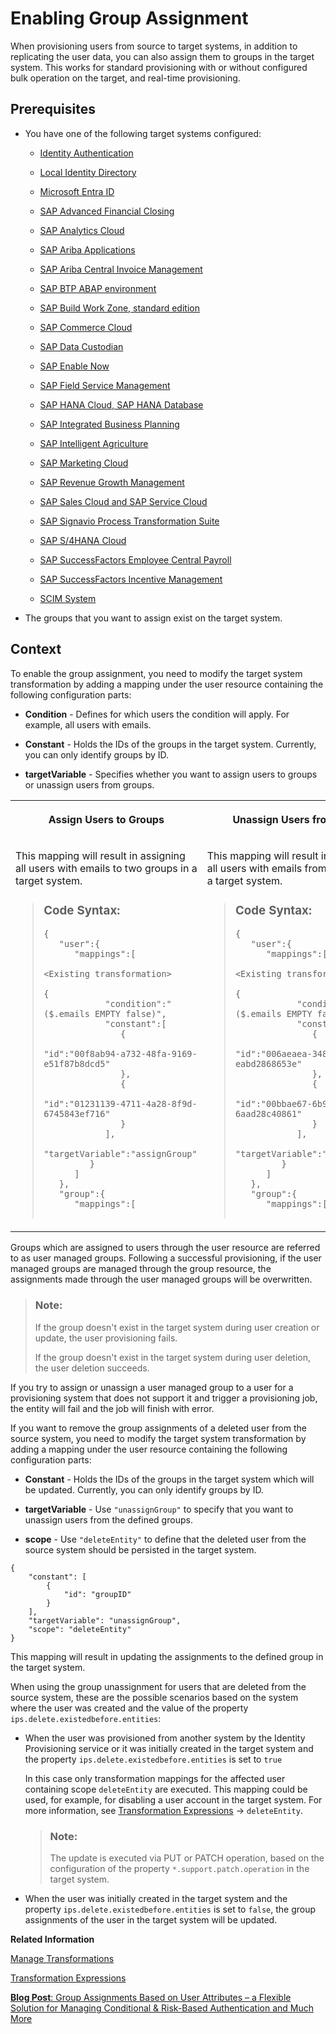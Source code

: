<!-- loio0d80033336474468bb64ef8aeb7e3dd8 -->

# Enabling Group Assignment

When provisioning users from source to target systems, in addition to replicating the user data, you can also assign them to groups in the target system. This works for standard provisioning with or without configured bulk operation on the target, and real-time provisioning.



<a name="loio0d80033336474468bb64ef8aeb7e3dd8__section_snd_mn5_fwb"/>

## Prerequisites

-   You have one of the following target systems configured:

    -   [Identity Authentication](../identity-authentication-f217bd3.md)

    -   [Local Identity Directory](../local-identity-directory-59557ae.md)

    -   [Microsoft Entra ID](../microsoft-entra-id-3d287fa.md)

    -   [SAP Advanced Financial Closing](../sap-advanced-financial-closing-beeeebf.md)

    -   [SAP Analytics Cloud](../sap-analytics-cloud-ea6a89d.md)

    -   [SAP Ariba Applications](../sap-ariba-applications-47c8903.md)

    -   [SAP Ariba Central Invoice Management](../sap-ariba-central-invoice-management-ea2147d.md)

    -   [SAP BTP ABAP environment](../sap-btp-abap-environment-e763123.md)

    -   [SAP Build Work Zone, standard edition](../sap-build-work-zone-standard-edition-8d6586f.md)

    -   [SAP Commerce Cloud](../sap-commerce-cloud-21ec330.md)

    -   [SAP Data Custodian](../sap-data-custodian-cf23000.md)

    -   [SAP Enable Now](../sap-enable-now-e77702a.md)

    -   [SAP Field Service Management](../sap-field-service-management-570b984.md)

    -   [SAP HANA Cloud, SAP HANA Database](../sap-hana-cloud-sap-hana-database-7e2b54e.md)

    -   [SAP Integrated Business Planning](../sap-integrated-business-planning-5864dc2.md)

    -   [SAP Intelligent Agriculture](../sap-intelligent-agriculture-f29ee52.md)

    -   [SAP Marketing Cloud](../sap-marketing-cloud-40fef47.md)

    -   [SAP Revenue Growth Management](../sap-revenue-growth-management-85ea2ea.md)

    -   [SAP Sales Cloud and SAP Service Cloud](../sap-sales-cloud-and-sap-service-cloud-1a974bc.md)

    -   [SAP Signavio Process Transformation Suite](../sap-signavio-process-transformation-suite-b28002c.md)

    -   [SAP S/4HANA Cloud](../sap-s-4hana-cloud-40940b8.md)

    -   [SAP SuccessFactors Employee Central Payroll](../sap-successfactors-employee-central-payroll-03b4097.md)

    -   [SAP SuccessFactors Incentive Management](../sap-successfactors-incentive-management-7865ccc.md)

    -   [SCIM System](../scim-system-0427892.md)


-   The groups that you want to assign exist on the target system.




<a name="loio0d80033336474468bb64ef8aeb7e3dd8__section_mwx_mn5_fwb"/>

## Context

To enable the group assignment, you need to modify the target system transformation by adding a mapping under the user resource containing the following configuration parts:

-   **Condition** - Defines for which users the condition will apply. For example, all users with emails.

-   **Constant** - Holds the IDs of the groups in the target system. Currently, you can only identify groups by ID.

-   **targetVariable** - Specifies whether you want to assign users to groups or unassign users from groups.



<table>
<tr>
<th valign="top">

Assign Users to Groups

</th>
<th valign="top">

Unassign Users from Groups

</th>
</tr>
<tr>
<td valign="top">

This mapping will result in assigning all users with emails to two groups in a target system.

> ### Code Syntax:  
> ```
> {
>    "user":{
>       "mappings":[
>          
> <Existing transformation>
> 
> {
>             "condition":"($.emails EMPTY false)",
>             "constant":[
>                {
>                   "id":"00f8ab94-a732-48fa-9169-e51f87b8dcd5"
>                },
>                {
>                   "id":"01231139-4711-4a28-8f9d-6745843ef716"
>                }
>             ],
>             "targetVariable":"assignGroup"
>          }
>       ]
>    },
>    "group":{
>       "mappings":[
>          
> 
> ```



</td>
<td valign="top">

This mapping will result in unassigning all users with emails from two groups in a target system.

> ### Code Syntax:  
> ```
> {
>    "user":{
>       "mappings":[
> 
> <Existing transformation>
> 
> {
>             "condition":"($.emails EMPTY false)",
>             "constant":[
>                {
>                   "id":"006aeaea-3486-479e-8c65-eabd2868653e"
>                },
>                {
>                   "id":"00bbae67-6b9d-4f46-9306-6aad28c40861"
>                }
>             ],
>             "targetVariable":"unassignGroup"
>          }
>       ]
>    },
>    "group":{
>       "mappings":[
>          
> ```



</td>
</tr>
</table>

Groups which are assigned to users through the user resource are referred to as user managed groups. Following a successful provisioning, if the user managed groups are managed through the group resource, the assignments made through the user managed groups will be overwritten.

> ### Note:  
> If the group doesn't exist in the target system during user creation or update, the user provisioning fails.
> 
> If the group doesn't exist in the target system during user deletion, the user deletion succeeds.

If you try to assign or unassign a user managed group to a user for a provisioning system that does not support it and trigger a provisioning job, the entity will fail and the job will finish with error.

If you want to remove the group assignments of a deleted user from the source system, you need to modify the target system transformation by adding a mapping under the user resource containing the following configuration parts:

-   **Constant** - Holds the IDs of the groups in the target system which will be updated. Currently, you can only identify groups by ID.

-   **targetVariable** - Use `"unassignGroup"` to specify that you want to unassign users from the defined groups.

-   **scope** - Use `"deleteEntity"` to define that the deleted user from the source system should be persisted in the target system.


```
{
    "constant": [
        {
            "id": "groupID"
        }
    ],
    "targetVariable": "unassignGroup",
    "scope": "deleteEntity"
}

```

This mapping will result in updating the assignments to the defined group in the target system.

When using the group unassignment for users that are deleted from the source system, these are the possible scenarios based on the system where the user was created and the value of the property `ips.delete.existedbefore.entities`:

-   When the user was provisioned from another system by the Identity Provisioning service or it was initially created in the target system and the property `ips.delete.existedbefore.entities` is set to `true`

    In this case only transformation mappings for the affected user containing scope `deleteEntity` are executed. This mapping could be used, for example, for disabling a user account in the target system. For more information, see [Transformation Expressions](../transformation-expressions-bb8537b.md) → `deleteEntity`.

    > ### Note:  
    > The update is executed via PUT or PATCH operation, based on the configuration of the property `*.support.patch.operation` in the target system.

-   When the user was initially created in the target system and the property `ips.delete.existedbefore.entities` is set to `false`, the group assignments of the user in the target system will be updated.

**Related Information**  


[Manage Transformations](manage-transformations-2d0fbe5.md "You can manage transformations with graphical and JSON text editor. Regardless of which one you choose, the following initial steps are the same.")

[Transformation Expressions](../transformation-expressions-bb8537b.md "")

[**Blog Post**: Group Assignments Based on User Attributes – a Flexible Solution for Managing Conditional & Risk-Based Authentication and Much More](https://blogs.sap.com/2023/03/16/group-assignments-based-on-user-attributes-a-flexible-solution-for-managing-conditional-risk-based-authentication-and-much-more/)

